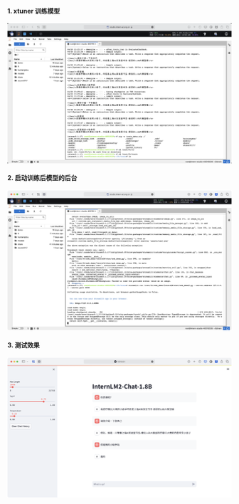 #### 1. xtuner 训练模型

![](./img/w401.png)

#### 2. 启动训练后模型的后台

![](./img/w402.png)

#### 3. 测试效果

![](./img/w403.png)
